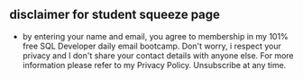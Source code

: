 ## disclaimer for student squeeze page

* by entering your name and email, you agree to membership in my 101% free SQL Developer daily email bootcamp. Don't worry, i respect your privacy and I don't share your contact details with anyone else. For more information please refer to my Privacy Policy. Unsubscribe at any time.